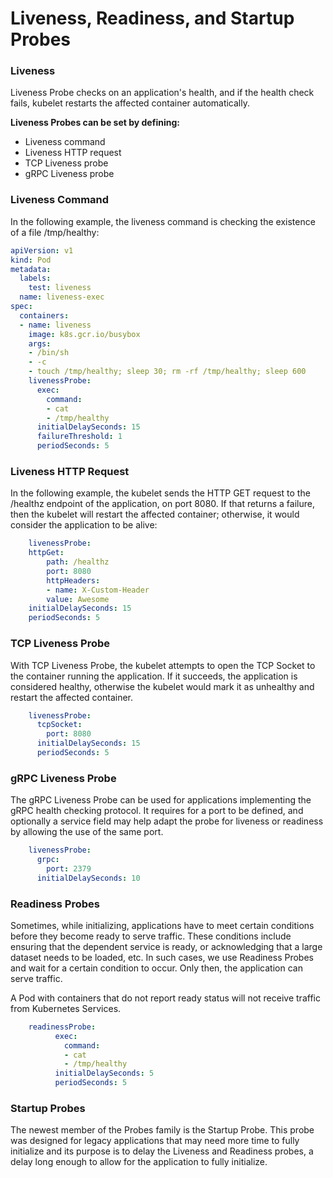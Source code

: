 # Liveness, Readiness, and Startup Probes

### Liveness

Liveness Probe checks on an application's health, and if the health check fails, kubelet restarts the affected container automatically.

**Liveness Probes can be set by defining:**
- Liveness command
- Liveness HTTP request
- TCP Liveness probe
- gRPC Liveness probe

### Liveness Command

In the following example, the liveness command is checking the existence of a file /tmp/healthy:

```yaml
apiVersion: v1
kind: Pod
metadata:
  labels:
    test: liveness
  name: liveness-exec
spec:
  containers:
  - name: liveness
    image: k8s.gcr.io/busybox
    args:
    - /bin/sh
    - -c
    - touch /tmp/healthy; sleep 30; rm -rf /tmp/healthy; sleep 600
    livenessProbe:
      exec:
        command:
        - cat
        - /tmp/healthy
      initialDelaySeconds: 15
      failureThreshold: 1
      periodSeconds: 5
```

### Liveness HTTP Request

In the following example, the kubelet sends the HTTP GET request to the /healthz endpoint of the application, on port 8080. If that returns a failure, then the kubelet will restart the affected container; otherwise, it would consider the application to be alive:

```yaml
    livenessProbe:
    httpGet:
        path: /healthz
        port: 8080
        httpHeaders:
        - name: X-Custom-Header
        value: Awesome
    initialDelaySeconds: 15
    periodSeconds: 5
```

### TCP Liveness Probe

With TCP Liveness Probe, the kubelet attempts to open the TCP Socket to the container running the application. If it succeeds, the application is considered healthy, otherwise the kubelet would mark it as unhealthy and restart the affected container.

```yaml
    livenessProbe:
      tcpSocket:
        port: 8080
      initialDelaySeconds: 15
      periodSeconds: 5
```

### gRPC Liveness Probe

The gRPC Liveness Probe can be used for applications implementing the gRPC health checking protocol. It requires for a port to be defined, and optionally a service field may help adapt the probe for liveness or readiness by allowing the use of the same port.

```yaml
    livenessProbe:
      grpc:
        port: 2379
      initialDelaySeconds: 10
```

### Readiness Probes
Sometimes, while initializing, applications have to meet certain conditions before they become ready to serve traffic. These conditions include ensuring that the dependent service is ready, or acknowledging that a large dataset needs to be loaded, etc. In such cases, we use Readiness Probes and wait for a certain condition to occur. Only then, the application can serve traffic.

A Pod with containers that do not report ready status will not receive traffic from Kubernetes Services.

```yaml
    readinessProbe:
          exec:
            command:
            - cat
            - /tmp/healthy
          initialDelaySeconds: 5 
          periodSeconds: 5
```

### Startup Probes
The newest member of the Probes family is the Startup Probe. This probe was designed for legacy applications that may need more time to fully initialize and its purpose is to delay the Liveness and Readiness probes, a delay long enough to allow for the application to fully initialize.

